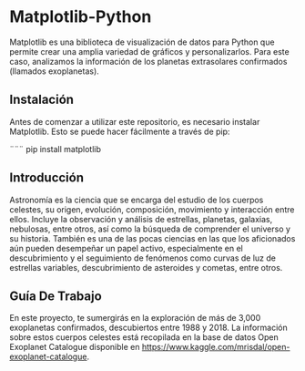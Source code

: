# Matplotlib-Python

Matplotlib es una biblioteca de visualización de datos para Python que permite crear una amplia variedad de gráficos y personalizarlos. Para este caso, analizamos la información de los planetas extrasolares confirmados (llamados exoplanetas).


## Instalación

Antes de comenzar a utilizar este repositorio, es necesario instalar Matplotlib. Esto se puede hacer fácilmente a través de pip:

¨¨¨
pip install matplotlib



## Introducción

Astronomía es la ciencia que se encarga del estudio de los cuerpos celestes, su origen, evolución, composición, movimiento y interacción entre ellos. Incluye la observación y análisis de estrellas, planetas, galaxias, nebulosas, entre otros, así como la búsqueda de comprender el universo y su historia.
También es una de las pocas ciencias en las que los aficionados aún pueden desempeñar un papel activo, especialmente en el descubrimiento y el seguimiento de fenómenos como curvas de luz de estrellas variables, descubrimiento de asteroides y cometas, entre otros.


## Guía De Trabajo

En este proyecto, te sumergirás en la exploración de más de 3,000 exoplanetas confirmados, descubiertos entre 1988 y 2018. La información sobre estos cuerpos celestes está recopilada en la base de datos Open Exoplanet Catalogue disponible en https://www.kaggle.com/mrisdal/open-exoplanet-catalogue. 

